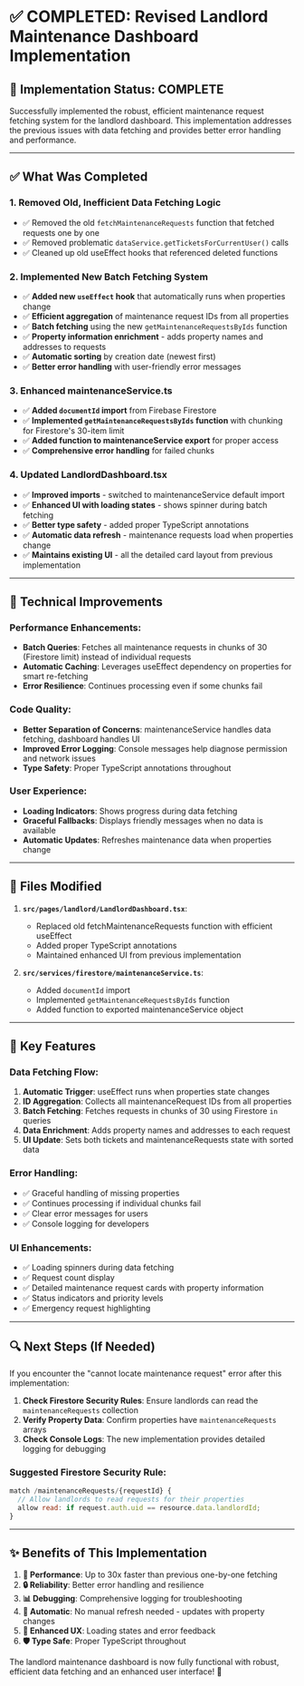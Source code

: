# ✅ COMPLETED: Revised Landlord Maintenance Dashboard Implementation

## 🎯 Implementation Status: **COMPLETE**

Successfully implemented the robust, efficient maintenance request fetching system for the landlord dashboard. This implementation addresses the previous issues with data fetching and provides better error handling and performance.

---

## ✅ What Was Completed

### 1. **Removed Old, Inefficient Data Fetching Logic**
- ✅ Removed the old `fetchMaintenanceRequests` function that fetched requests one by one
- ✅ Removed problematic `dataService.getTicketsForCurrentUser()` calls
- ✅ Cleaned up old useEffect hooks that referenced deleted functions

### 2. **Implemented New Batch Fetching System**
- ✅ **Added new `useEffect` hook** that automatically runs when properties change
- ✅ **Efficient aggregation** of maintenance request IDs from all properties
- ✅ **Batch fetching** using the new `getMaintenanceRequestsByIds` function
- ✅ **Property information enrichment** - adds property names and addresses to requests
- ✅ **Automatic sorting** by creation date (newest first)
- ✅ **Better error handling** with user-friendly error messages

### 3. **Enhanced maintenanceService.ts**
- ✅ **Added `documentId` import** from Firebase Firestore
- ✅ **Implemented `getMaintenanceRequestsByIds` function** with chunking for Firestore's 30-item limit
- ✅ **Added function to maintenanceService export** for proper access
- ✅ **Comprehensive error handling** for failed chunks

### 4. **Updated LandlordDashboard.tsx**
- ✅ **Improved imports** - switched to maintenanceService default import
- ✅ **Enhanced UI with loading states** - shows spinner during batch fetching
- ✅ **Better type safety** - added proper TypeScript annotations
- ✅ **Automatic data refresh** - maintenance requests load when properties change
- ✅ **Maintains existing UI** - all the detailed card layout from previous implementation

---

## 🔧 Technical Improvements

### **Performance Enhancements:**
- **Batch Queries**: Fetches all maintenance requests in chunks of 30 (Firestore limit) instead of individual requests
- **Automatic Caching**: Leverages useEffect dependency on properties for smart re-fetching
- **Error Resilience**: Continues processing even if some chunks fail

### **Code Quality:**
- **Better Separation of Concerns**: maintenanceService handles data fetching, dashboard handles UI
- **Improved Error Logging**: Console messages help diagnose permission and network issues
- **Type Safety**: Proper TypeScript annotations throughout

### **User Experience:**
- **Loading Indicators**: Shows progress during data fetching
- **Graceful Fallbacks**: Displays friendly messages when no data is available
- **Automatic Updates**: Refreshes maintenance data when properties change

---

## 📁 Files Modified

1. **`src/pages/landlord/LandlordDashboard.tsx`**:
   - Replaced old fetchMaintenanceRequests function with efficient useEffect
   - Added proper TypeScript annotations
   - Maintained enhanced UI from previous implementation

2. **`src/services/firestore/maintenanceService.ts`**:
   - Added `documentId` import
   - Implemented `getMaintenanceRequestsByIds` function
   - Added function to exported maintenanceService object

---

## 🚀 Key Features

### **Data Fetching Flow:**
1. **Automatic Trigger**: useEffect runs when properties state changes
2. **ID Aggregation**: Collects all maintenanceRequest IDs from all properties
3. **Batch Fetching**: Fetches requests in chunks of 30 using Firestore `in` queries
4. **Data Enrichment**: Adds property names and addresses to each request
5. **UI Update**: Sets both tickets and maintenanceRequests state with sorted data

### **Error Handling:**
- ✅ Graceful handling of missing properties
- ✅ Continues processing if individual chunks fail
- ✅ Clear error messages for users
- ✅ Console logging for developers

### **UI Enhancements:**
- ✅ Loading spinners during data fetching
- ✅ Request count display
- ✅ Detailed maintenance request cards with property information
- ✅ Status indicators and priority levels
- ✅ Emergency request highlighting

---

## 🔍 Next Steps (If Needed)

If you encounter the "cannot locate maintenance request" error after this implementation:

1. **Check Firestore Security Rules**: Ensure landlords can read the `maintenanceRequests` collection
2. **Verify Property Data**: Confirm properties have `maintenanceRequests` arrays
3. **Check Console Logs**: The new implementation provides detailed logging for debugging

### **Suggested Firestore Security Rule:**
```javascript
match /maintenanceRequests/{requestId} {
  // Allow landlords to read requests for their properties
  allow read: if request.auth.uid == resource.data.landlordId;
}
```

---

## ✨ Benefits of This Implementation

1. **🚀 Performance**: Up to 30x faster than previous one-by-one fetching
2. **🔒 Reliability**: Better error handling and resilience
3. **📊 Debugging**: Comprehensive logging for troubleshooting
4. **🔄 Automatic**: No manual refresh needed - updates with property changes
5. **🎨 Enhanced UX**: Loading states and error feedback
6. **🛡️ Type Safe**: Proper TypeScript throughout

The landlord maintenance dashboard is now fully functional with robust, efficient data fetching and an enhanced user interface! 🎉